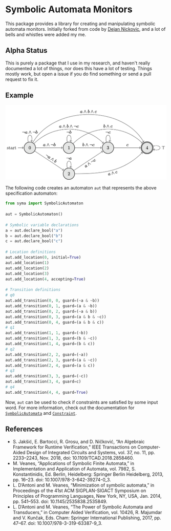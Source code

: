 # Symbolic Automata Monitors

This package provides a library for creating and manipulating symbolic automata
monitors. Initially forked from code by [Dejan
Nickovic](https://sites.google.com/view/nickovic/), and a lot of bells and whistles were
added my me.

## Alpha Status

This is purely a package that I use in my research, and haven't really documented a lot
of things, nor does this have a lot of testing. Things mostly work, but open a issue if
you do find something or send a pull request to fix it.

## Example

![An automaton for the specification "`a` and `b` need to be satisfied before `c`"](examples/specification1.tikz.png) 

The following code creates an automaton `aut` that
represents the above specification automaton:

```python
from syma import SymbolicAutomaton

aut = SymbolicAutomaton()

# Symbolic variable declarations
a = aut.declare_bool("a")
b = aut.declare_bool("b")
c = aut.declare_bool("c")

# Location definitions
aut.add_location(0, initial=True)
aut.add_location(1)
aut.add_location(2)
aut.add_location(3)
aut.add_location(4, accepting=True)

# Transition definitions
# q0
aut.add_transition(0, 0, guard=(~a & ~b))
aut.add_transition(0, 1, guard=(a & ~b))
aut.add_transition(0, 2, guard=(~a & b))
aut.add_transition(0, 3, guard=(a & b & ~c))
aut.add_transition(0, 4, guard=(a & b & c))
# q1
aut.add_transition(1, 1, guard=(~b))
aut.add_transition(1, 3, guard=(b & ~c))
aut.add_transition(1, 4, guard=(b & c))
# q2
aut.add_transition(2, 2, guard=(~a))
aut.add_transition(2, 3, guard=(a & ~c))
aut.add_transition(2, 4, guard=(a & c))
# q3
aut.add_transition(3, 3, guard=(~c))
aut.add_transition(3, 4, guard=c)
# q4
aut.add_transition(4, 4, guard=True)
```

Now, `aut` can be used to check if constraints are satisfied by some input word.
For more information, check out the documentation for [`SymbolicAutomata`][doc-symaut]
and [`Constraint`][doc-constraint].

[doc-symaut]: https://anand-bala.github.io/symbolic-automata-monitors/docs/syma.html#SymbolicAutomaton
[doc-constraint]: https://anand-bala.github.io/symbolic-automata-monitors/docs/syma.html#Constraint

## References

- S. Jakšić, E. Bartocci, R. Grosu, and D. Ničković, “An Algebraic Framework for Runtime
  Verification,” IEEE Transactions on Computer-Aided Design of Integrated Circuits and
  Systems, vol. 37, no. 11, pp. 2233–2243, Nov. 2018, doi: 10.1109/TCAD.2018.2858460.
- M. Veanes, “Applications of Symbolic Finite Automata,” in Implementation and
  Application of Automata, vol. 7982, S. Konstantinidis, Ed. Berlin, Heidelberg:
  Springer Berlin Heidelberg, 2013, pp. 16–23. doi: 10.1007/978-3-642-39274-0_3.
- L. D’Antoni and M. Veanes, “Minimization of symbolic automata,” in Proceedings of the
  41st ACM SIGPLAN-SIGACT Symposium on Principles of Programming Languages, New York,
  NY, USA, Jan. 2014, pp. 541–553. doi: 10.1145/2535838.2535849.
- L. D’Antoni and M. Veanes, “The Power of Symbolic Automata and Transducers,” in
  Computer Aided Verification, vol. 10426, R. Majumdar and V. Kunčak, Eds. Cham:
  Springer International Publishing, 2017, pp. 47–67. doi: 10.1007/978-3-319-63387-9_3.

